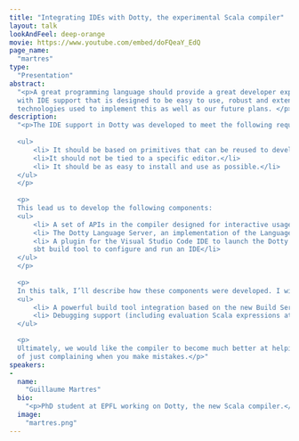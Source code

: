 ```yaml
---
title: "Integrating IDEs with Dotty, the experimental Scala compiler"
layout: talk
lookAndFeel: deep-orange
movie: https://www.youtube.com/embed/doFQeaY_EdQ
page_name:
  "martres"
type:
  "Presentation"
abstract:
  "<p>A great programming language should provide a great developer experience! This is why Dotty comes built-in 
  with IDE support that is designed to be easy to use, robust and extensible. In this talk I’ll describe the 
  technologies used to implement this as well as our future plans. </p>"
description:
  "<p>The IDE support in Dotty was developed to meet the following requirements:
      
  <ul>
      <li> It should be based on primitives that can be reused to develop other interactive tools, like REPLs.</li>
      <li>It should not be tied to a specific editor.</li>
      <li> It should be as easy to install and use as possible.</li>
  </ul>
  </p>
  
  <p>
  This lead us to develop the following components:
  <ul>
      <li> A set of APIs in the compiler designed for interactive usage.</li>
      <li> The Dotty Language Server, an implementation of the Language Server Protocol</li>
      <li> A plugin for the Visual Studio Code IDE to launch the Dotty Language Server, as well as a plugin for the 
      sbt build tool to configure and run an IDE</li>
  </ul>
  </p>
  
  <p> 
  In this talk, I’ll describe how these components were developed. I will also describe our future plans such as:
  <ul>
      <li> A powerful build tool integration based on the new Build Server Protocol</li>
      <li> Debugging support (including evaluation Scala expressions at runtime) based on the Java Debug Server</li>
  </ul>

  <p>
  Ultimately, we would like the compiler to become much better at helping you write correct programs instead 
  of just complaining when you make mistakes.</p>"
speakers:
-
  name:
    "Guillaume Martres"
  bio:
    "<p>PhD student at EPFL working on Dotty, the new Scala compiler.</p>"
  image:
    "martres.png"
---
```

